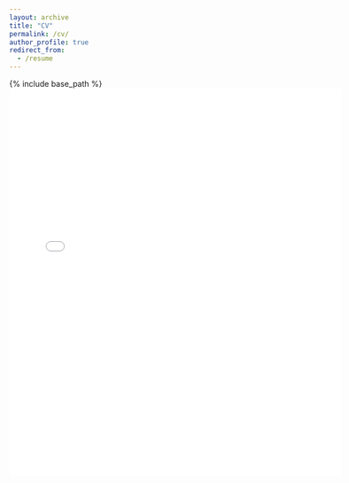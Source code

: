 ```yaml
---
layout: archive
title: "CV"
permalink: /cv/
author_profile: true
redirect_from:
  - /resume
---
```


{% include base_path %}
<embed src="{{ site.baseurl }}/files/SM_MatSci_CV.pdf" width="600" height="700" type='application/pdf'>